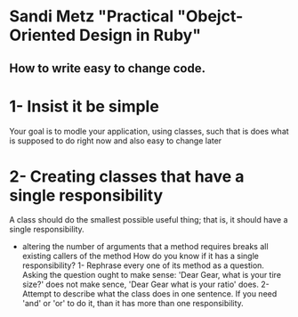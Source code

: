 # Sandi Metz "Practical "Obejct-Oriented Design in Ruby"
## How to write easy to change code.

# 1- Insist it be simple
Your goal is to modle your application, using classes, such that is does what is
supposed to do right now and also easy to change later

# 2- Creating classes that have a single responsibility
A class should do the smallest possible useful thing; that is, it should have a
single responsibility.
  - altering the number of arguments that a method requires breaks all existing
    callers of the method
How do you know if it has a single responsibility?
1- Rephrase every one of its method as a question. Asking the question ought
   to make sense: 'Dear Gear, what is your tire size?' does not make sence,
   'Dear Gear what is your ratio' does.
2- Attempt to describe what the class does in one sentence. If you need 'and' or
   'or' to do it, than it has more than one responsibility.
